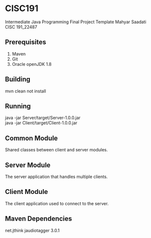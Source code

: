 # CISC191
Intermediate Java Programming Final Project Template
Mahyar Saadati CISC 191_22487
## Prerequisites
1. Maven
2. Git
3. Oracle openJDK 1.8
## Building
mvn clean not install
## Running
java -jar Server/target/Server-1.0.0.jar  
java -jar Client/target/Client-1.0.0.jar
## Common Module
Shared classes between client and server modules.
## Server Module
The server application that handles multiple clients.
## Client Module
The client application used to connect to the server.
## Maven Dependencies
<dependency>
  <groupId>net.jthink</groupId>
  <artifactId>jaudiotagger</artifactId>
  <version>3.0.1</version>
</dependency>